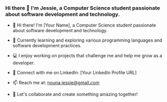 ### Hi there 👋 I'm Jessie, a Computer Science student passionate about software development and technology.

- 👋 Hi there! I'm [Your Name], a Computer Science student passionate about software development and technology.

- 🌱 Currently learning and exploring various programming languages and software development practices.

- 💻 I enjoy working on projects that challenge me and help me grow as a developer.

- 🔗 Connect with me on LinkedIn: [Your LinkedIn Profile URL]

- 📫 Reach me at: nouna.jessie@gmail.com

- 🌟 Let's collaborate and create something amazing together!
